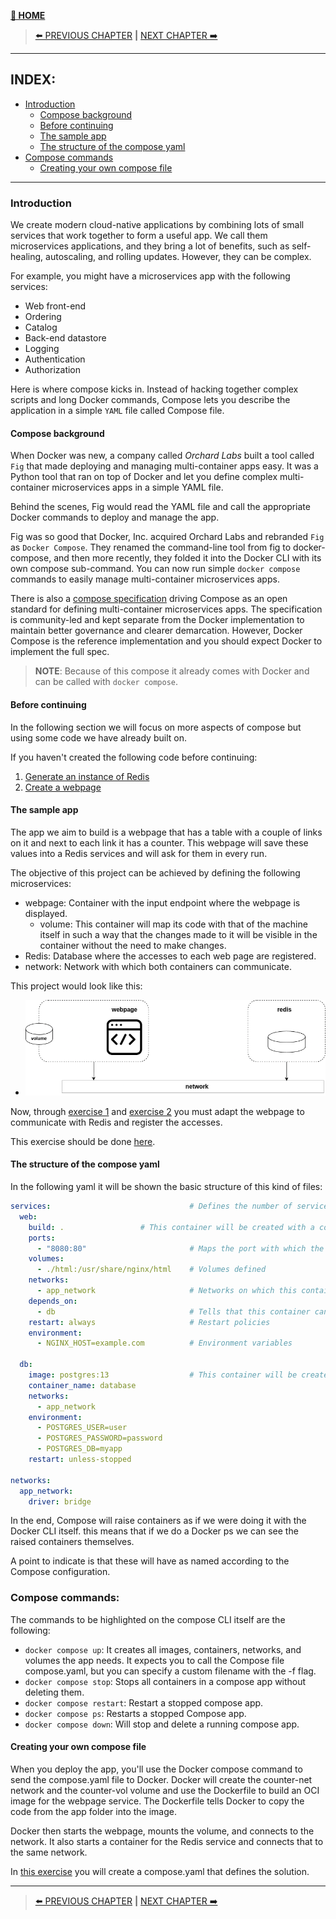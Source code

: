 [__🧭 HOME__](../../README.md)

> [⬅️ PREVIOUS CHAPTER](./4-images.md) __|__ [NEXT CHAPTER ➡️](./6-swarm.md)
---

## INDEX:
- [Introduction](#introduction)
  - [Compose background](#compose-background)
  - [Before continuing](#before-continuing)
  - [The sample app](#the-sample-app)
  - [The structure of the compose yaml](#the-structure-of-the-compose-yaml)
- [Compose commands](#compose-commands)
  - [Creating your own compose file](#creating-your-own-compose-file)

---

### Introduction

We create modern cloud-native applications by combining lots of small services that work together to form a useful app. We call them microservices applications, and they bring a lot of benefits, such as self-healing, autoscaling, and rolling updates. However, they can be complex.

For example, you might have a microservices app with the following services:
- Web front-end
- Ordering
- Catalog
- Back-end datastore
- Logging
- Authentication
- Authorization

Here is where compose kicks in. Instead of hacking together complex scripts and long Docker commands, Compose lets you describe the application in a simple `YAML` file called Compose file.

#### Compose background

When Docker was new, a company called _Orchard Labs_ built a tool called `Fig` that made deploying and managing multi-container apps easy. It was a Python tool that ran on top of Docker and let you define complex multi-container microservices apps in a simple YAML file.

Behind the scenes, Fig would read the YAML file and call the appropriate Docker commands to deploy and manage the app.

Fig was so good that Docker, Inc. acquired Orchard Labs and rebranded `Fig` as `Docker Compose`. They renamed the command-line tool from fig to docker-compose, and then more recently, they folded it into the Docker CLI with its own compose sub-command. You can now run simple `docker compose` commands to easily manage multi-container microservices apps.

There is also a [compose specification](https://compose-spec.io/) driving Compose as an open standard for defining multi-container microservices apps. The specification is community-led and kept separate from the Docker implementation to maintain better governance and clearer demarcation. However, Docker Compose is the reference implementation and you should expect Docker to implement the full spec.

> __NOTE__: Because of this compose it already comes with Docker and can be called with `docker compose`.

#### Before continuing

In the following section we will focus on more aspects of compose but using some code we have already built on.

If you haven't created the following code before continuing:
1. [Generate an instance of Redis](../exercises/1-generate-a-redis-instance/README.md)
2. [Create a webpage](../exercises/2-generate-a-webpage/README.md)

#### The sample app

The app we aim to build is a webpage that has a table with a couple of links on it and next to each link it has a counter. This webpage will save these values into a Redis services and will ask for them in every run.

The objective of this project can be achieved by defining the following microservices:
- webpage: Container with the input endpoint where the webpage is displayed.
    - volume: This container will map its code with that of the machine itself in such a way that the changes made to it will be visible in the container without the need to make changes.
- Redis: Database where the accesses to each web page are registered.
- network: Network with which both containers can communicate.

This project would look like this:

- ![image](../docs/static/6-compose/diagram_build_done.png)

Now, through [exercise 1](../exercises/1-generate-a-redis-instance/README.md) and [exercise 2](../exercises/2-generate-a-webpage/README.md) you must adapt the webpage to communicate with Redis and register the accesses.

This exercise should be done [here](../exercises/3-webpage-communicates-with-redis/README.md).

#### The structure of the compose yaml

In the following yaml it will be shown the basic structure of this kind of files:
```yaml
services:                               # Defines the number of services (containers) that there will be raised
  web:
    build: .                 # This container will be created with a concrete Dockerfile
    ports:
      - "8080:80"                       # Maps the port with which the user can access the container and the port where the request will be received
    volumes:
      - ./html:/usr/share/nginx/html    # Volumes defined
    networks:
      - app_network                     # Networks on which this container will be exposed
    depends_on:
      - db                              # Tells that this container can be raised before the other
    restart: always                     # Restart policies
    environment:
      - NGINX_HOST=example.com          # Environment variables
      
  db:
    image: postgres:13                  # This container will be created with a concrete image
    container_name: database
    networks:
      - app_network
    environment:
      - POSTGRES_USER=user
      - POSTGRES_PASSWORD=password
      - POSTGRES_DB=myapp
    restart: unless-stopped
    
networks:
  app_network:
    driver: bridge
```

In the end, Compose will raise containers as if we were doing it with the Docker CLI itself. this means that if we do a Docker ps we can see the raised containers themselves.

A point to indicate is that these will have as named according to the Compose configuration.

### Compose commands:

The commands to be highlighted on the compose CLI itself are the following:
- `docker compose up`: It creates all images, containers, networks, and volumes the app needs. It expects you to call the Compose file compose.yaml, but you can specify a custom filename with the -f flag.
- `docker compose stop`: Stops all containers in a compose app without deleting them. 
- `docker compose restart`: Restart a stopped compose app.
- `docker compose ps`: Restarts a stopped Compose app.
- `docker compose down`: Will stop and delete a running compose app.

#### Creating your own compose file

When you deploy the app, you'll use the Docker compose command to send the compose.yaml file to Docker. Docker will create the counter-net network and the counter-vol volume and use the Dockerfile to build an OCI image for the webpage service. The Dockerfile tells Docker to copy the code from the app folder into the image.

Docker then starts the webpage, mounts the volume, and connects to the network. It also starts a container for the Redis service and connects that to the same network.

In [this exercise](../exercises/4-compose/README.md) you will create a compose.yaml that defines the solution.

---
> [⬅️ PREVIOUS CHAPTER](./4-images.md) __|__ [NEXT CHAPTER ➡️](./6-swarm.md)